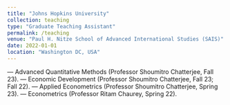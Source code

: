 ```yaml
---
title: "Johns Hopkins University"
collection: teaching
type: "Graduate Teaching Assistant"
permalink: /teaching
venue: "Paul H. Nitze School of Advanced International Studies (SAIS)"
date: 2022-01-01
location: "Washington DC, USA"
---
```


― Advanced Quantitative Methods (Professor Shoumitro Chatterjee, Fall 23).
― Economic Development (Professor Shoumitro Chatterjee, Fall 23; Fall 22).
― Applied Econometrics (Professor Shoumitro Chatterjee, Spring 23).
― Econometrics (Professor Ritam Chaurey, Spring 22).
